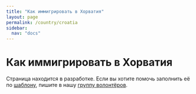```yaml
---
title: "Как иммигрировать в Хорватия"
layout: page
permalink: /country/croatia
sidebar:
  nav: "docs"
---
```


# Как иммигрировать в Хорватия

Страница находится в разработке. Если вы хотите помочь заполнить её по [шаблону](/template), пишите в нашу [группу волонтёров](https://t.me/+FHi3FnJaoWJkMDAx).
